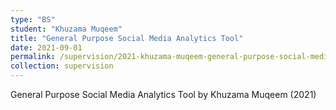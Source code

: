 ```yaml
---
type: "BS"
student: "Khuzama Muqeem"
title: "General Purpose Social Media Analytics Tool"
date: 2021-09-01
permalink: /supervision/2021-khuzama-muqeem-general-purpose-social-media-analytics-tool
collection: supervision
---
```

General Purpose Social Media Analytics Tool by Khuzama Muqeem (2021)

